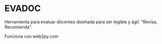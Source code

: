 EVADOC
======

Herramienta para evaluar docentes diseñada para ser legible y ágil. "Revisa, Recomienda".

Funciona con web2py.com
